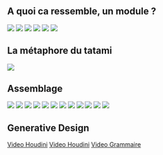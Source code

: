 ## A quoi ca ressemble, un module ?

![](img/modules_1.png)
![](img/modules_2.png)
![](img/modules_3.png)
![](img/modules_4.png)
![](img/modules_5.png)
![](img/modules_6.png)

## La métaphore du tatami

![](img/tatami.png)

## Assemblage

![](img/assembly.png)
![](img/assembly_1.jpg)
![](img/assembly_2.jpg)
![](img/assembly_3.jpg)
![](img/assembly_4.jpg)
![](img/assembly_5.jpg)
![](img/assembly_6.jpg)
![](img/assembly_7.jpg)
![](img/assembly_8.jpg)
![](img/assembly_9.jpg)
![](img/assembly_10.jpg)
![](img/assembly_11.jpg)

## Generative Design

[Video Houdini](https://www.youtube.com/watch?v=bXM7Hx51Qb0)
[Video Houdini](https://www.youtube.com/watch?v=g_K6lWBlSdc)
[Video Grammaire](https://www.youtube.com/watch?v=t-VUpX-xVo4)